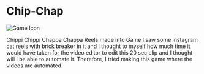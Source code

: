 # Chip-Chap

![Game Icon](https://github.com/AniketSahu99/Chip-Chap/assets/97277173/f821a237-4eeb-4994-96e8-c62499f81151)

Chippi Chippi Chappa Chappa Reels made into Game
I saw some instagram cat reels with brick breaker in it and I thought to myself how much time it would have taken for the video editor to edit this 20 sec clip and I thought will I be able to automate it. Therefore, I tried making this game where the videos are automated.
